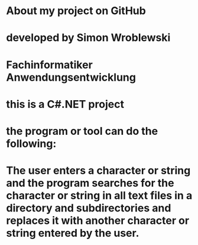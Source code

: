 # About my project on GitHub
# developed by Simon Wroblewski
# Fachinformatiker Anwendungsentwicklung
# this is a C#.NET project
# the program or tool can do the following:
# The user enters a character or string and the program searches for the character or string in all text files in a directory and subdirectories and replaces it with another character or string entered by the user.
